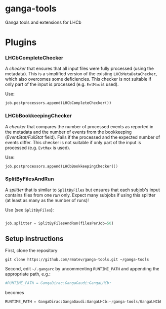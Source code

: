 # ganga-tools
Ganga tools and extensions for LHCb

# Plugins
### LHCbCompleteChecker
A _checker_ that ensures that all input files were fully processed
(using the metadata). This is a simplified version of the existing
`LHCbMetaDataChecker`, which also overcomes some deficiencies.
This checker is not suitable if only part of the input is processed
(e.g. `EvtMax` is used).

Use:
```python
job.postprocessors.append(LHCbCompleteChecker())
```

### LHCbBookkeepingChecker
A _checker_ that compares the number of processed events as reported in
the metadata and the number of events from the bookkeeping
(_EventStat/FullStat_ field).
Fails if the processed and the expected number of events differ.
This checker is not suitable if only part of the input is processed
(e.g. `EvtMax` is used).

Use:
```python
job.postprocessors.append(LHCbBookkeepingChecker())
```
### SplitByFilesAndRun
A _splitter_ that is similar to `SplitByFiles` but ensures that each subjob's
input contains files from one _run_ only.
Expect many subjobs if using this splitter (at least as many as the number
of runs)!

Use (see `SplitByFiles`):
```python

job.splitter = SplitByFilesAndRun(filesPerJob=50)
```

## Setup instructions
First, clone the repository
```
git clone https://github.com/rmatev/ganga-tools.git ~/ganga-tools
```
Second, edit `~/.gangarc` by uncommenting `RUNTIME_PATH` and appending the
appropriate path, e.g.:
```python
#RUNTIME_PATH = GangaDirac:GangaGaudi:GangaLHCb:
```
becomes
```python
RUNTIME_PATH = GangaDirac:GangaGaudi:GangaLHCb:~/ganga-tools/GangaLHCbExt:
```
